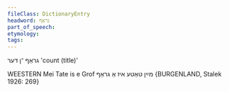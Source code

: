 ```yaml
---
fileClass: DictionaryEntry
headword: גראַף
part_of_speech: 
etymology: 
tags: 
---
```

גראַף
־ן
דער
'count (title)'

WEESTERN
Mei Tate is e Grof מײַן טאַטע איז אַ גראַף {BURGENLAND, Stalek 1926: 269}
